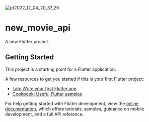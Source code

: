![pt2022_12_04_20_37_26](https://user-images.githubusercontent.com/105861803/205493682-8e950f92-4ef4-4886-bd43-3026e3870220.jpg)

# new_movie_api

A new Flutter project.

## Getting Started

This project is a starting point for a Flutter application.

A few resources to get you started if this is your first Flutter project:

- [Lab: Write your first Flutter app](https://docs.flutter.dev/get-started/codelab)
- [Cookbook: Useful Flutter samples](https://docs.flutter.dev/cookbook)

For help getting started with Flutter development, view the
[online documentation](https://docs.flutter.dev/), which offers tutorials,
samples, guidance on mobile development, and a full API reference.
